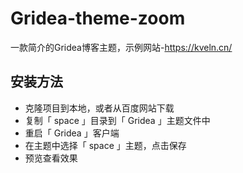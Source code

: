 # Gridea-theme-zoom
一款简介的Gridea博客主题，示例网站-https://kveln.cn/
## 安装方法
- 克隆项目到本地，或者从百度网站下载
- 复制「 space 」目录到「 Gridea 」主题文件中
- 重启「 Gridea 」客户端
- 在主题中选择「 space 」主题，点击保存
- 预览查看效果
